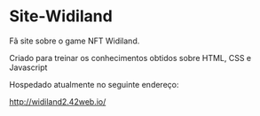 # Site-Widiland

Fã site sobre o game NFT Widiland.

Criado para treinar os conhecimentos obtidos sobre HTML, CSS e Javascript

Hospedado atualmente no seguinte endereço:

http://widiland2.42web.io/
